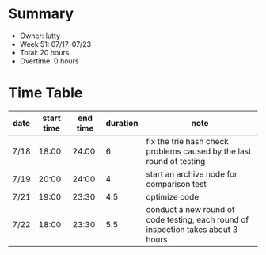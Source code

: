 # Summary

* Owner: lutty
* Week 51: 07/17-07/23
* Total: 20 hours
* Overtime: 0 hours

# Time Table

| date | start time | end time | duration | note                                                                              |
|------|------------|----------|----------|-----------------------------------------------------------------------------------|
| 7/18 | 18:00      | 24:00    | 6        | fix the trie hash check problems caused by the last round of testing              |
| 7/19 | 20:00      | 24:00    | 4        | start an archive node for comparison test                                         |
| 7/21 | 19:00      | 23:30    | 4.5      | optimize code                                                                     |
| 7/22 | 18:00      | 23:30    | 5.5      | conduct a new round of code testing, each round of inspection takes about 3 hours |